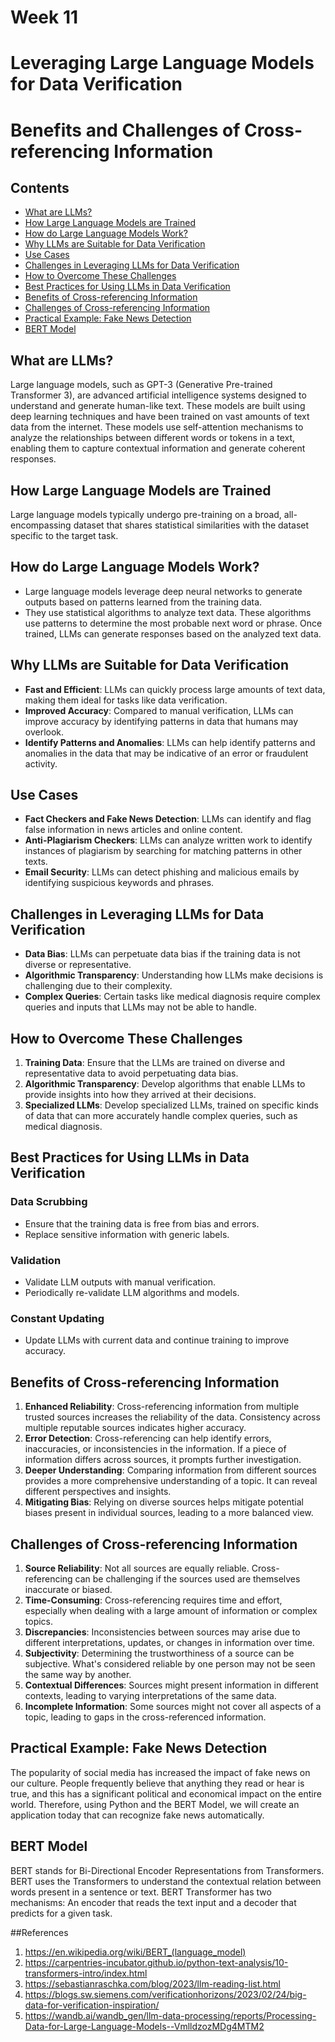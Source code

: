 # Week 11
# Leveraging Large Language Models for Data Verification
# Benefits and Challenges of Cross-referencing Information

## Contents


- [What are LLMs?](#what-are-llms)
- [How Large Language Models are Trained](#how-large-language-models-are-trained)
- [How do Large Language Models Work?](#how-do-large-language-models-work)
- [Why LLMs are Suitable for Data Verification](#why-llms-are-suitable-for-data-verification)
- [Use Cases](#use-cases)
- [Challenges in Leveraging LLMs for Data Verification](#challenges-in-leveraging-llms-for-data-verification)
- [How to Overcome These Challenges](#how-to-overcome-these-challenges)
- [Best Practices for Using LLMs in Data Verification](#best-practices-for-using-llms-in-data-verification)
- [Benefits of Cross-referencing Information](#benefits-of-cross-referencing-information)
- [Challenges of Cross-referencing Information](#challenges-of-cross-referencing-information)
- [Practical Example: Fake News Detection](#practical-example-fake-news-detection)
- [BERT Model](#bert-model)


## What are LLMs?
Large language models, such as GPT-3 (Generative Pre-trained Transformer 3), are advanced artificial intelligence systems designed to understand and generate human-like text. These models are built using deep learning techniques and have been trained on vast amounts of text data from the internet. These models use self-attention mechanisms to analyze the relationships between different words or tokens in a text, enabling them to capture contextual information and generate coherent responses.


## How Large Language Models are Trained
Large language models typically undergo pre-training on a broad, all-encompassing dataset that shares statistical similarities with the dataset specific to the target task.

## How do Large Language Models Work?
- Large language models leverage deep neural networks to generate outputs based on patterns learned from the training data.
- They use statistical algorithms to analyze text data. These algorithms use patterns to determine the most probable next word or phrase. Once trained, LLMs can generate responses based on the analyzed text data.

## Why LLMs are Suitable for Data Verification
- **Fast and Efficient**: LLMs can quickly process large amounts of text data, making them ideal for tasks like data verification.
- **Improved Accuracy**: Compared to manual verification, LLMs can improve accuracy by identifying patterns in data that humans may overlook.
- **Identify Patterns and Anomalies**: LLMs can help identify patterns and anomalies in the data that may be indicative of an error or fraudulent activity.

## Use Cases
- **Fact Checkers and Fake News Detection**: LLMs can identify and flag false information in news articles and online content.
- **Anti-Plagiarism Checkers**: LLMs can analyze written work to identify instances of plagiarism by searching for matching patterns in other texts.
- **Email Security**: LLMs can detect phishing and malicious emails by identifying suspicious keywords and phrases.

## Challenges in Leveraging LLMs for Data Verification
- **Data Bias**: LLMs can perpetuate data bias if the training data is not diverse or representative.
- **Algorithmic Transparency**: Understanding how LLMs make decisions is challenging due to their complexity.
- **Complex Queries**: Certain tasks like medical diagnosis require complex queries and inputs that LLMs may not be able to handle.

## How to Overcome These Challenges
1. **Training Data**: Ensure that the LLMs are trained on diverse and representative data to avoid perpetuating data bias.
2. **Algorithmic Transparency**: Develop algorithms that enable LLMs to provide insights into how they arrived at their decisions.
3. **Specialized LLMs**: Develop specialized LLMs, trained on specific kinds of data that can more accurately handle complex queries, such as medical diagnosis.

## Best Practices for Using LLMs in Data Verification
### Data Scrubbing
- Ensure that the training data is free from bias and errors.
- Replace sensitive information with generic labels.

### Validation
- Validate LLM outputs with manual verification.
- Periodically re-validate LLM algorithms and models.

### Constant Updating
- Update LLMs with current data and continue training to improve accuracy.

## Benefits of Cross-referencing Information
1. **Enhanced Reliability**: Cross-referencing information from multiple trusted sources increases the reliability of the data. Consistency across multiple reputable sources indicates higher accuracy.
2. **Error Detection**: Cross-referencing can help identify errors, inaccuracies, or inconsistencies in the information. If a piece of information differs across sources, it prompts further investigation.
3. **Deeper Understanding**: Comparing information from different sources provides a more comprehensive understanding of a topic. It can reveal different perspectives and insights.
4. **Mitigating Bias**: Relying on diverse sources helps mitigate potential biases present in individual sources, leading to a more balanced view.

## Challenges of Cross-referencing Information
1. **Source Reliability**: Not all sources are equally reliable. Cross-referencing can be challenging if the sources used are themselves inaccurate or biased.
2. **Time-Consuming**: Cross-referencing requires time and effort, especially when dealing with a large amount of information or complex topics.
3. **Discrepancies**: Inconsistencies between sources may arise due to different interpretations, updates, or changes in information over time.
4. **Subjectivity**: Determining the trustworthiness of a source can be subjective. What's considered reliable by one person may not be seen the same way by another.
5. **Contextual Differences**: Sources might present information in different contexts, leading to varying interpretations of the same data.
6. **Incomplete Information**: Some sources might not cover all aspects of a topic, leading to gaps in the cross-referenced information.

## Practical Example: Fake News Detection
The popularity of social media has increased the impact of fake news on our culture. People frequently believe that anything they read or hear is true, and this has a significant political and economical impact on the entire world. Therefore, using Python and the BERT Model, we will create an application today that can recognize fake news automatically.

## BERT Model
BERT stands for Bi-Directional Encoder Representations from Transformers. BERT uses the Transformers to understand the contextual relation between words present in a sentence or text. BERT Transformer has two mechanisms: An encoder that reads the text input and a decoder that predicts for a given task.

##References
1. https://en.wikipedia.org/wiki/BERT_(language_model)
2. https://carpentries-incubator.github.io/python-text-analysis/10-transformers-intro/index.html
3. https://sebastianraschka.com/blog/2023/llm-reading-list.html
4. https://blogs.sw.siemens.com/verificationhorizons/2023/02/24/big-data-for-verification-inspiration/
5. https://wandb.ai/wandb_gen/llm-data-processing/reports/Processing-Data-for-Large-Language-Models--VmlldzozMDg4MTM2
 

